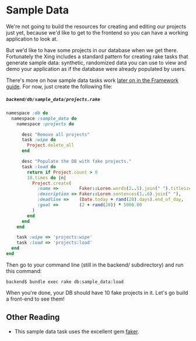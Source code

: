 # Sample Data

We're not going to build the resources for creating and editing our projects just yet, because we'd like to get to the frontend so you can have a working application to look at.

But we'd like to have some projects in our database when we get there. Fortunately the Xing includes a standard pattern for creating rake tasks that generate sample data: synthetic, randomized data you can use to view and demo your application as if the database were already populated by users.

There's more on how sample data tasks work [later on in the Framework guide](/framework_guide/backend/sample_data.md). For now, just create the following file:

##### ```backend/db/sample_data/projects.rake```

```ruby
namespace :db do
  namespace :sample_data do
    namespace :projects do

      desc "Remove all projects"
      task :wipe do
        Project.delete_all
      end

      desc "Populate the DB with fake projects."
      task :load do
        return if Project.count > 0
        10.times do |n|
          Project.create(
            :name =>        Faker::Lorem.words(2..5).join(" ").titleize,
            :description => Faker::Lorem.sentences(1..6).join(" "),
            :deadline =>    (Date.today + rand(20).days).end_of_day,
            :goal =>        (2 + rand(20)) * 5000.00
          )
        end
      end
    end

    task :wipe => 'projects:wipe'
    task :load => 'projects:load'
  end
end
```

Then go to your command line (still in the backend/ subdirectory) and run this command:

    backend$ bundle exec rake db:sample_data:load
    
When you're done, your DB should have 10 fake projects in it. Let's go build a front-end to see them!

## Other Reading

* This sample data task uses the excellent gem [faker](https://github.com/stympy/faker).


